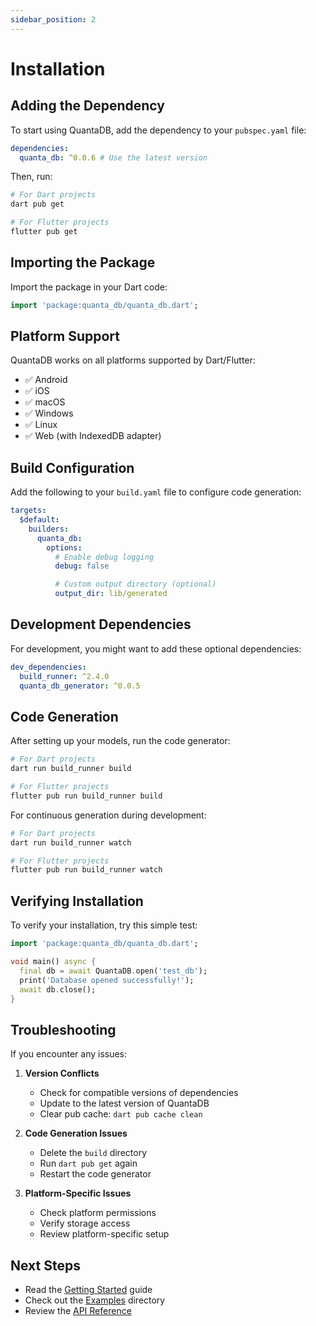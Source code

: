 ```yaml
---
sidebar_position: 2
---
```


# Installation

## Adding the Dependency

To start using QuantaDB, add the dependency to your `pubspec.yaml` file:

```yaml
dependencies:
  quanta_db: ^0.0.6 # Use the latest version
```

Then, run:

```bash
# For Dart projects
dart pub get

# For Flutter projects
flutter pub get
```

## Importing the Package

Import the package in your Dart code:

```dart
import 'package:quanta_db/quanta_db.dart';
```

## Platform Support

QuantaDB works on all platforms supported by Dart/Flutter:

- ✅ Android
- ✅ iOS
- ✅ macOS
- ✅ Windows
- ✅ Linux
- ✅ Web (with IndexedDB adapter)

## Build Configuration

Add the following to your `build.yaml` file to configure code generation:

```yaml
targets:
  $default:
    builders:
      quanta_db:
        options:
          # Enable debug logging
          debug: false

          # Custom output directory (optional)
          output_dir: lib/generated
```

## Development Dependencies

For development, you might want to add these optional dependencies:

```yaml
dev_dependencies:
  build_runner: ^2.4.0
  quanta_db_generator: ^0.0.5
```

## Code Generation

After setting up your models, run the code generator:

```bash
# For Dart projects
dart run build_runner build

# For Flutter projects
flutter pub run build_runner build
```

For continuous generation during development:

```bash
# For Dart projects
dart run build_runner watch

# For Flutter projects
flutter pub run build_runner watch
```

## Verifying Installation

To verify your installation, try this simple test:

```dart
import 'package:quanta_db/quanta_db.dart';

void main() async {
  final db = await QuantaDB.open('test_db');
  print('Database opened successfully!');
  await db.close();
}
```

## Troubleshooting

If you encounter any issues:

1. **Version Conflicts**

   - Check for compatible versions of dependencies
   - Update to the latest version of QuantaDB
   - Clear pub cache: `dart pub cache clean`

2. **Code Generation Issues**

   - Delete the `build` directory
   - Run `dart pub get` again
   - Restart the code generator

3. **Platform-Specific Issues**
   - Check platform permissions
   - Verify storage access
   - Review platform-specific setup

## Next Steps

- Read the [Getting Started](getting-started) guide
- Check out the [Examples](https://github.com/champ96k/quanta_db/tree/master/example) directory
- Review the [API Reference](https://quantadb.netlify.app/)
